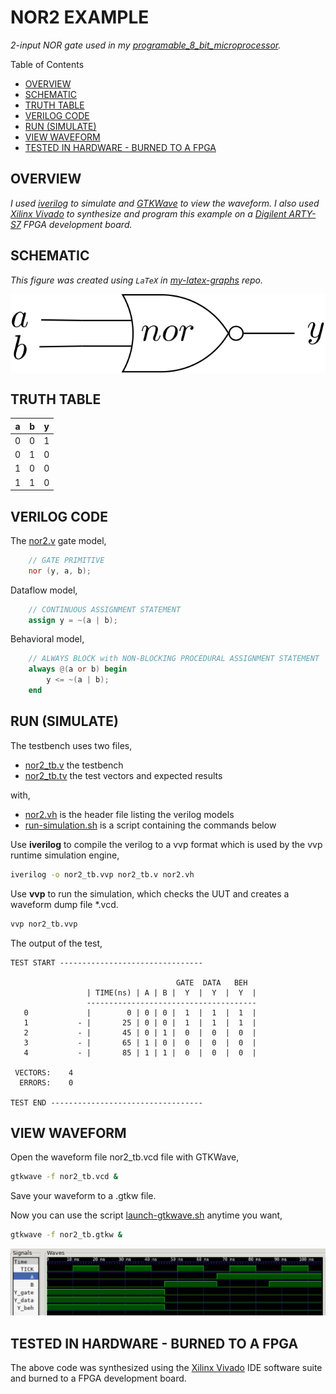# NOR2 EXAMPLE

_2-input NOR gate used in my
[programable_8_bit_microprocessor](https://github.com/JeffDeCola/my-verilog-examples/tree/master/systems/microprocessors/programable_8_bit_microprocessor)._

Table of Contents

* [OVERVIEW](https://github.com/JeffDeCola/my-verilog-examples/tree/master/basic-code/combinational-logic/nor2#overview)
* [SCHEMATIC](https://github.com/JeffDeCola/my-verilog-examples/tree/master/basic-code/combinational-logic/nor2#schematic)
* [TRUTH TABLE](https://github.com/JeffDeCola/my-verilog-examples/tree/master/basic-code/combinational-logic/nor2#truth-table)
* [VERILOG CODE](https://github.com/JeffDeCola/my-verilog-examples/tree/master/basic-code/combinational-logic/nor2#verilog-code)
* [RUN (SIMULATE)](https://github.com/JeffDeCola/my-verilog-examples/tree/master/basic-code/combinational-logic/nor2#run-simulate)
* [VIEW WAVEFORM](https://github.com/JeffDeCola/my-verilog-examples/tree/master/basic-code/combinational-logic/nor2#view-waveform)
* [TESTED IN HARDWARE - BURNED TO A FPGA](https://github.com/JeffDeCola/my-verilog-examples/tree/master/basic-code/combinational-logic/nor2#tested-in-hardware---burned-to-a-fpga)

## OVERVIEW

_I used
[iverilog](https://github.com/JeffDeCola/my-cheat-sheets/tree/master/hardware/tools/simulation/iverilog-cheat-sheet)
to simulate and
[GTKWave](https://github.com/JeffDeCola/my-cheat-sheets/tree/master/hardware/tools/simulation/gtkwave-cheat-sheet)
to view the waveform. I also used
[Xilinx Vivado](https://github.com/JeffDeCola/my-cheat-sheets/tree/master/hardware/tools/synthesis/xilinx-vivado-cheat-sheet)
to synthesize and program this example on a
[Digilent ARTY-S7](https://github.com/JeffDeCola/my-cheat-sheets/tree/master/hardware/development/fpga-development-boards/digilent-arty-s7-cheat-sheet)
FPGA development board._

## SCHEMATIC

_This figure was created using `LaTeX` in
[my-latex-graphs](https://github.com/JeffDeCola/my-latex-graphs/tree/master/mathematics/applied/electrical-engineering/combinational-logic/nor)
repo._

<p align="center">
    <img src="svgs/nor.svg"
    align="middle"
</p>

## TRUTH TABLE

| a     | b     | y     |
|:-----:|:-----:|:-----:|
| 0     | 0     | 1     |
| 0     | 1     | 0     |
| 1     | 0     | 0     |
| 1     | 1     | 0     |

## VERILOG CODE

The
[nor2.v](https://github.com/JeffDeCola/my-verilog-examples/blob/master/basic-code/combinational-logic/nor2/nor2.v)
gate model,

```verilog
    // GATE PRIMITIVE
    nor (y, a, b);
```

Dataflow model,

```verilog
    // CONTINUOUS ASSIGNMENT STATEMENT
    assign y = ~(a | b);
```

Behavioral model,

```verilog
    // ALWAYS BLOCK with NON-BLOCKING PROCEDURAL ASSIGNMENT STATEMENT
    always @(a or b) begin
        y <= ~(a | b);
    end
```

## RUN (SIMULATE)

The testbench uses two files,

* [nor2_tb.v](https://github.com/JeffDeCola/my-verilog-examples/blob/master/basic-code/combinational-logic/nor2/nor2_tb.v)
  the testbench
* [nor2_tb.tv](https://github.com/JeffDeCola/my-verilog-examples/blob/master/basic-code/combinational-logic/nor2/nor2_tb.tv)
  the test vectors and expected results

with,

* [nor2.vh](https://github.com/JeffDeCola/my-verilog-examples/blob/master/basic-code/combinational-logic/nor2/nor2.vh)
  is the header file listing the verilog models
* [run-simulation.sh](https://github.com/JeffDeCola/my-verilog-examples/blob/master/basic-code/combinational-logic/nor2/run-simulation.sh)
  is a script containing the commands below

Use **iverilog** to compile the verilog to a vvp format
which is used by the vvp runtime simulation engine,

```bash
iverilog -o nor2_tb.vvp nor2_tb.v nor2.vh
```

Use **vvp** to run the simulation, which checks the UUT
and creates a waveform dump file *.vcd.

```bash
vvp nor2_tb.vvp
```

The output of the test,

```text
TEST START --------------------------------

                                     GATE  DATA   BEH
                 | TIME(ns) | A | B |  Y  |  Y  |  Y  |
                 --------------------------------------
   0             |        0 | 0 | 0 |  1  |  1  |  1  |
   1           - |       25 | 0 | 0 |  1  |  1  |  1  |
   2           - |       45 | 0 | 1 |  0  |  0  |  0  |
   3           - |       65 | 1 | 0 |  0  |  0  |  0  |
   4           - |       85 | 1 | 1 |  0  |  0  |  0  |

 VECTORS:    4
  ERRORS:    0

TEST END ----------------------------------
```

## VIEW WAVEFORM

Open the waveform file nor2_tb.vcd file with GTKWave,

```bash
gtkwave -f nor2_tb.vcd &
```

Save your waveform to a .gtkw file.

Now you can use the script
[launch-gtkwave.sh](https://github.com/JeffDeCola/my-verilog-examples/blob/master/launch-GTKWave-script/launch-gtkwave.sh)
anytime you want,

```bash
gtkwave -f nor2_tb.gtkw &
```

![nor2-waveform.jpg](../../../docs/pics/basic-code/nor2-waveform.jpg)

## TESTED IN HARDWARE - BURNED TO A FPGA

The above code was synthesized using the
[Xilinx Vivado](https://github.com/JeffDeCola/my-cheat-sheets/tree/master/hardware/tools/synthesis/xilinx-vivado-cheat-sheet)
IDE software suite and burned to a FPGA development board.
